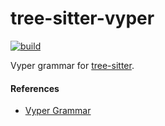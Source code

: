 tree-sitter-vyper
==================

[![build](https://github.com/tree-sitter/tree-sitter-vyper/actions/workflows/ci.yml/badge.svg)](https://github.com/tree-sitter/tree-sitter-vyper/actions/workflows/ci.yml)

Vyper grammar for [tree-sitter][].

[tree-sitter]: https://github.com/tree-sitter/tree-sitter

#### References

* [Vyper Grammar](https://github.com/vyperlang/vyper/blob/master/vyper/ast/grammar.lark)
